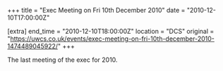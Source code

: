 +++
title = "Exec Meeting on Fri 10th December 2010"
date = "2010-12-10T17:00:00Z"

[extra]
end_time = "2010-12-10T18:00:00Z"
location = "DCS"
original = "https://uwcs.co.uk/events/exec-meeting-on-fri-10th-december-2010-1474489045922/"
+++

The last meeting of the exec for 2010.

